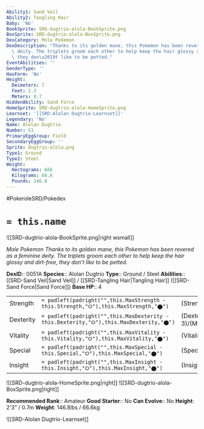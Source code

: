 ```yaml
---
Ability1: Sand Veil
Ability2: Tangling Hair
Baby: 'No'
BookSprite: SRD-dugtrio-alola-BookSprite.png
BoxSprite: SRD-dugtrio-alola-BoxSprite.png
DexCategory: Mole Pokemon
DexDescription: "Thanks to its golden mane, this Pokemon has been revered as a feminine\
  \ deity. The triplets groom each other to help keep the hair glossy and dirt-free,\
  \ they don\u2019t like to be petted."
EventAbilities: ''
GenderType: ''
HasForm: 'No'
Height:
  Deimeters: 7
  Feet: 2.3
  Meters: 0.7
HiddenAbility: Sand Force
HomeSprite: SRD-dugtrio-alola-HomeSprite.png
Learnset: '[[SRD-Alolan Dugtrio-Learnset]]'
Legendary: 'No'
Name: Alolan Dugtrio
Number: 51
PrimaryEggGroup: Field
SecondaryEggGroup: ''
Sprite: dugtrio-alola.png
Type1: Ground
Type2: Steel
Weight:
  Hectograms: 666
  Kilograms: 66.6
  Pounds: 146.8
---
```


#PokeroleSRD/Pokedex

# `= this.name`

![[SRD-dugtrio-alola-BookSprite.png|right wsmall]]

*Mole Pokemon*
*Thanks to its golden mane, this Pokemon has been revered as a feminine deity. The triplets groom each other to help keep the hair glossy and dirt-free, they don’t like to be petted.*

**DexID**:: 0051A
**Species**:: Alolan Dugtrio
**Type**:: Ground / Steel
**Abilities**:: [[SRD-Sand Veil|Sand Veil]] / [[SRD-Tangling Hair|Tangling Hair]] ([[SRD-Sand Force|Sand Force]])
**Base HP**:: 4

|           |                                                                                        |                                          |
| --------- | -------------------------------------------------------------------------------------- | ---------------------------------------- |
| Strength  | `= padleft(padright("",this.MaxStrength - this.Strength,"⭘"),this.MaxStrength,"⬤")`    | (Strength::3)/(MaxStrength::6)   |
| Dexterity | `= padleft(padright("",this.MaxDexterity - this.Dexterity,"⭘"),this.MaxDexterity,"⬤")` | (Dexterity:: 3)/(MaxDexterity::6) |
| Vitality  | `= padleft(padright("",this.MaxVitality - this.Vitality,"⭘"),this.MaxVitality,"⬤")`    | (Vitality::2)/(MaxVitality::4)   |
| Special   | `= padleft(padright("",this.MaxSpecial - this.Special,"⭘"),this.MaxSpecial,"⬤")`       | (Special::2)/(MaxSpecial::4)     |
| Insight   | `= padleft(padright("",this.MaxInsight - this.Insight,"⭘"),this.MaxInsight,"⬤")`       | (Insight::2)/(MaxInsight::5)     |

![[SRD-dugtrio-alola-HomeSprite.png|right]]
![[SRD-dugtrio-alola-BoxSprite.png|right]]

**Recommended Rank**:: Amateur
**Good Starter**:: No
**Can Evolve**:: No
**Height**: 2'3" / 0.7m
**Weight**: 146.8lbs / 66.6kg

![[SRD-Alolan Dugtrio-Learnset]]